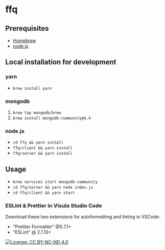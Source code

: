 # ffq

## Prerequisites

- [Homebrew](https://treehouse.github.io/installation-guides/mac/homebrew)
- [node.js](https://nodejs.org/en/)

## Local installation for development

### yarn

- `brew install yarn`

### mongodb

1. `brew tap mongodb/brew`
2. `brew install mongodb-community@4.4`

### node.js

- `cd ffq && yarn install`
- `ffq/client && yarn install`
- `ffq/server && yarn install`

## Usage

- `brew services start mongodb-community`
- `cd ffq/server && yarn node index.js`
- `cd ffq/client && yarn start`

### ESLint & Prettier in Visula Studio Code

Download these two extensions for autoformatting and linting in VSCode:

- "Prettier Formatter" @5.7.1+
- "ESLint" @ 2.1.13+


[![License: CC BY-NC-ND 4.0](https://img.shields.io/badge/License-CC%20BY--NC--ND%204.0-lightgrey.svg)](https://creativecommons.org/licenses/by-nc-nd/4.0/)
